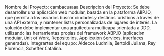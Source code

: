 Nombre del Proyecto: cambacuaaaa
Descripcion del Proyecto: Se debe desarrollar una aplicación web modular, basada en la plataforma ABP.IO, que permita a los usuarios buscar ciudades y destinos turísticos a través de una API externa, y mantener listas personalizadas de lugares de interés. 
La solución debe implementar una arquitectura multicapa orientada a DDD, utilizando las herramientas propias del framework ABP.IO (aplicación modular, Unit of Work, Repositorios, Application Services, Interfaces generadas).
Integrantes del equipo: Aldecoa Ludmila, Bertoldi Juliana, Rey Florencia, Scheffer Catalina.
